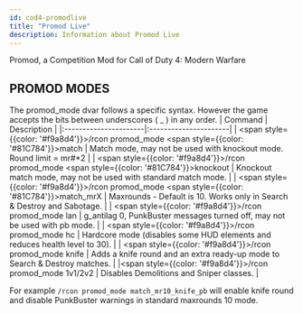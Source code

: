 ```yaml
---
id: cod4-promodlive
title: "Promod Live"
description: Information about Promod Live
---
```


Promod, a Competition Mod for Call of Duty 4: Modern Warfare

## PROMOD MODES

The promod_mode dvar follows a specific syntax. However the game accepts the bits between underscores ( _ ) in any order.
| Command               | Description           |
|:----------------------|:----------------------|
| <span style={{color: '#f9a8d4'}}>/rcon promod_mode</span> <span style={{color: '#81C784'}}>match</span> | Match mode, may not be used with knockout mode. Round limit = mr#*2 |
| <span style={{color: '#f9a8d4'}}>/rcon promod_mode</span> <span style={{color: '#81C784'}}>knockout</span> | Knockout match mode, may not be used with standard match mode. |
| <span style={{color: '#f9a8d4'}}>/rcon promod_mode</span> <span style={{color: '#81C784'}}>match_mrX</span> | Maxrounds - Default is 10. Works only in Search & Destroy and Sabotage. |
| <span style={{color: '#f9a8d4'}}>/rcon promod_mode</span> lan | g_antilag 0, PunkBuster messages turned off, may not be used with pb mode. |
| <span style={{color: '#f9a8d4'}}>/rcon promod_mode</span> hc | Hardcore mode (disables some HUD elements and reduces health level to 30). |
| <span style={{color: '#f9a8d4'}}>/rcon promod_mode</span> knife | Adds a knife round and an extra ready-up mode to Search & Destroy matches. |
|<span style={{color: '#f9a8d4'}}>/rcon promod_mode</span> 1v1/2v2 | Disables Demolitions and Sniper classes. |


For example `/rcon promod_mode match_mr10_knife_pb` will enable knife round and disable PunkBuster warnings in standard maxrounds 10 mode.